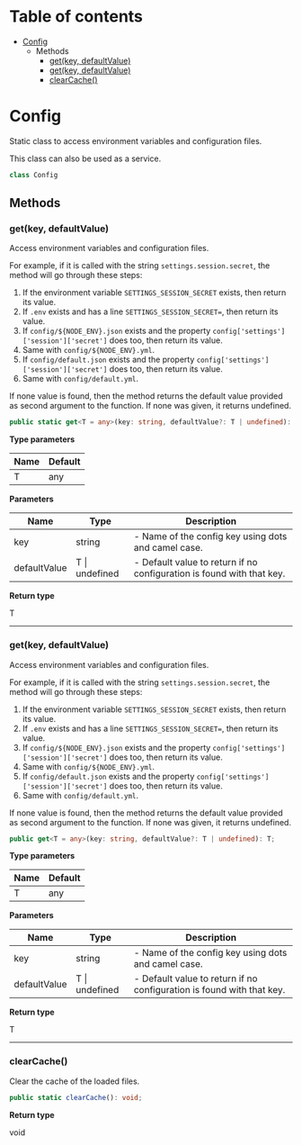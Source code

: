 # Table of contents

* [Config][ClassDeclaration-23]
    * Methods
        * [get(key, defaultValue)][MethodDeclaration-11]
        * [get(key, defaultValue)][MethodDeclaration-13]
        * [clearCache()][MethodDeclaration-12]

# Config

Static class to access environment variables and configuration files.

This class can also be used as a service.

```typescript
class Config
```
## Methods

### get(key, defaultValue)

Access environment variables and configuration files.

For example, if it is called with the string `settings.session.secret`,
the method will go through these steps:

1. If the environment variable `SETTINGS_SESSION_SECRET` exists, then return its value.
2. If `.env` exists and has a line `SETTINGS_SESSION_SECRET=`, then return its value.
3. If `config/${NODE_ENV}.json` exists and the property `config['settings']['session']['secret']`
does too, then return its value.
4. Same with `config/${NODE_ENV}.yml`.
5. If `config/default.json` exists and the property `config['settings']['session']['secret']`
does too, then return its value.
6. Same with `config/default.yml`.

If none value is found, then the method returns the default value provided as second argument
to the function. If none was given, it returns undefined.

```typescript
public static get<T = any>(key: string, defaultValue?: T | undefined): T;
```

**Type parameters**

| Name | Default |
| ---- | ------- |
| T    | any     |

**Parameters**

| Name         | Type               | Description                                                           |
| ------------ | ------------------ | --------------------------------------------------------------------- |
| key          | string             | - Name of the config key using dots and camel case.                   |
| defaultValue | T &#124; undefined | - Default value to return if no configuration is found with that key. |

**Return type**

T

----------

### get(key, defaultValue)

Access environment variables and configuration files.

For example, if it is called with the string `settings.session.secret`,
the method will go through these steps:

1. If the environment variable `SETTINGS_SESSION_SECRET` exists, then return its value.
2. If `.env` exists and has a line `SETTINGS_SESSION_SECRET=`, then return its value.
3. If `config/${NODE_ENV}.json` exists and the property `config['settings']['session']['secret']`
does too, then return its value.
4. Same with `config/${NODE_ENV}.yml`.
5. If `config/default.json` exists and the property `config['settings']['session']['secret']`
does too, then return its value.
6. Same with `config/default.yml`.

If none value is found, then the method returns the default value provided as second argument
to the function. If none was given, it returns undefined.

```typescript
public get<T = any>(key: string, defaultValue?: T | undefined): T;
```

**Type parameters**

| Name | Default |
| ---- | ------- |
| T    | any     |

**Parameters**

| Name         | Type               | Description                                                           |
| ------------ | ------------------ | --------------------------------------------------------------------- |
| key          | string             | - Name of the config key using dots and camel case.                   |
| defaultValue | T &#124; undefined | - Default value to return if no configuration is found with that key. |

**Return type**

T

----------

### clearCache()

Clear the cache of the loaded files.

```typescript
public static clearCache(): void;
```

**Return type**

void

[ClassDeclaration-23]: config.md#config
[MethodDeclaration-11]: config.md#getkey-defaultvalue
[MethodDeclaration-13]: config.md#getkey-defaultvalue
[MethodDeclaration-12]: config.md#clearcache